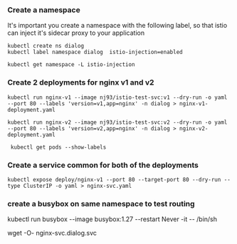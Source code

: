 ### Create a namespace
It's important you create a namespace with the following label, so that istio can inject it's sidecar proxy to your application

```
kubectl create ns dialog
kubectl label namespace dialog  istio-injection=enabled

kubectl get namespace -L istio-injection

```

### Create 2 deployments for nginx v1 and v2

```
kubectl run nginx-v1 --image nj93/istio-test-svc:v1 --dry-run -o yaml --port 80 --labels 'version=v1,app=nginx' -n dialog > nginx-v1-deployment.yaml

kubectl run nginx-v2 --image nj93/istio-test-svc:v2 --dry-run -o yaml --port 80 --labels 'version=v2,app=nginx' -n dialog > nginx-v2-deployment.yaml
```

``` kubectl get pods --show-labels```


### Create a service common for both of the deployments

```kubectl expose deploy/nginx-v1 --port 80 --target-port 80 --dry-run --type ClusterIP -o yaml > nginx-svc.yaml```


### create a busybox on same namespace to test routing
kubectl run busybox --image busybox:1.27 --restart Never -it -- /bin/sh

wget -O- nginx-svc.dialog.svc